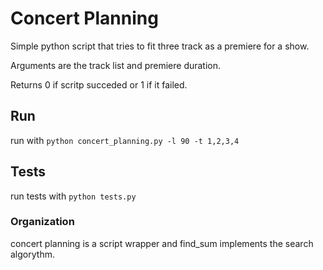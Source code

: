 # Concert Planning

Simple python script that tries to fit three track as a premiere for a show.

Arguments are the track list and premiere duration.

Returns 0 if scritp succeded or 1 if it failed.

## Run

run with `python concert_planning.py -l 90 -t 1,2,3,4`

## Tests

run tests with `python tests.py`

### Organization

concert planning is a script wrapper and find_sum implements the search algorythm.
